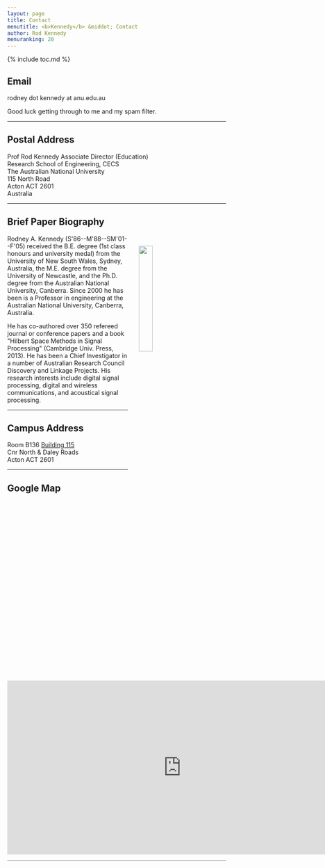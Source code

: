 ```yaml
---
layout: page
title: Contact
menutitle: <b>Kennedy</b> &middot; Contact
author: Rod Kennedy
menuranking: 20
---
```


{% include toc.md %}

## Email

rodney dot kennedy at anu.edu.au

Good luck getting through to me and my spam filter.

---

## Postal Address

Prof Rod Kennedy Associate Director (Education)  
Research School of Engineering, CECS  
The Australian National University  
115 North Road  
Acton ACT 2601  
Australia

---

## Brief Paper Biography

<img src="{{ site.baseurl }}/images/rod_2011b.jpg"
	align="top" style="margin:25px 75px 25px 25px; float:right; width:25%;">

Rodney A. Kennedy (S'86--M'88--SM'01--F'05) received the B.E. degree (1st class honours and university medal) from the University of New South Wales, Sydney, Australia, the M.E. degree from the University of Newcastle, and the Ph.D. degree from the Australian National University, Canberra. Since 2000 he has been is a Professor in engineering at the Australian National University, Canberra, Australia.

He has co-authored over 350 refereed journal or conference papers and a book "Hilbert Space Methods in Signal Processing" (Cambridge Univ. Press, 2013).  He has been a Chief Investigator in a number of Australian Research Council Discovery and Linkage Projects.  His research interests include digital signal processing, digital and wireless communications, and acoustical signal processing.

---

## Campus Address

Room B136 [Building 115][build115]  
Cnr North & Daley Roads  
Acton ACT 2601  

---

## Google Map

<iframe src="https://www.google.com/maps/embed?pb=!1m10!1m8!1m3!1d830.222395485185!2d149.12049100727072!3d-35.27438767703271!3m2!1i1024!2i768!4f13.1!5e1!3m2!1sen!2sus!4v1405312883375" width="800" height="400" frameborder="0" style="border:0">
</iframe>

[build115]: http://campusmap.anu.edu.au/displaybldg.asp?no=115

<hr style="opacity: 0.5">
